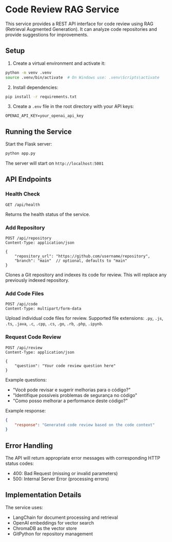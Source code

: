 # Code Review RAG Service

This service provides a REST API interface for code review using RAG (Retrieval Augmented Generation). It can analyze code repositories and provide suggestions for improvements.

## Setup

1. Create a virtual environment and activate it:
```bash
python -m venv .venv
source .venv/bin/activate  # On Windows use: .venv\Scripts\activate
```

2. Install dependencies:
```bash
pip install -r requirements.txt
```

3. Create a `.env` file in the root directory with your API keys:
```
OPENAI_API_KEY=your_openai_api_key
```

## Running the Service

Start the Flask server:
```bash
python app.py
```

The server will start on `http://localhost:5001`

## API Endpoints

### Health Check
```
GET /api/health
```
Returns the health status of the service.

### Add Repository
```
POST /api/repository
Content-Type: application/json

{
    "repository_url": "https://github.com/username/repository",
    "branch": "main"  // optional, defaults to "main"
}
```

Clones a Git repository and indexes its code for review. This will replace any previously indexed repository.

### Add Code Files
```
POST /api/code
Content-Type: multipart/form-data
```

Upload individual code files for review. Supported file extensions: `.py`, `.js`, `.ts`, `.java`, `.c`, `.cpp`, `.cs`, `.go`, `.rb`, `.php`, `.ipynb`.

### Request Code Review
```
POST /api/review
Content-Type: application/json

{
    "question": "Your code review question here"
}
```

Example questions:
- "Você pode revisar e sugerir melhorias para o código?"
- "Identifique possíveis problemas de segurança no código"
- "Como posso melhorar a performance deste código?"

Example response:
```json
{
    "response": "Generated code review based on the code context"
}
```

## Error Handling

The API will return appropriate error messages with corresponding HTTP status codes:
- 400: Bad Request (missing or invalid parameters)
- 500: Internal Server Error (processing errors)

## Implementation Details

The service uses:
- LangChain for document processing and retrieval
- OpenAI embeddings for vector search
- ChromaDB as the vector store
- GitPython for repository management 